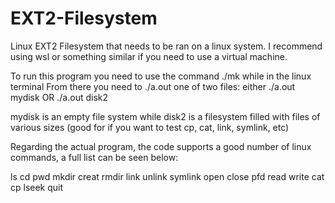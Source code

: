 # EXT2-Filesystem
Linux EXT2 Filesystem that needs to be ran on a linux system. I recommend using wsl or something similar if you need to use a virtual machine.

To run this program you need to use the command ./mk while in the linux terminal
From there you need to ./a.out one of two files:
either ./a.out mydisk OR ./a.out disk2

mydisk is an empty file system while disk2 is a filesystem filled with files of various sizes (good for if you want to test cp, cat, link, symlink, etc)

Regarding the actual program, the code supports a good number of linux commands, a full list can be seen below:

ls
cd
pwd
mkdir
creat
rmdir
link
unlink
symlink
open
close
pfd
read
write
cat
cp
lseek
quit
